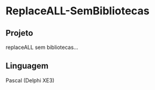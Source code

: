 # ReplaceALL-SemBibliotecas

## Projeto
replaceALL sem bibliotecas... 

## Linguagem
Pascal (Delphi XE3)
